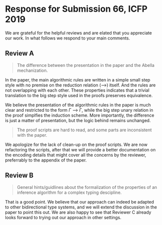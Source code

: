
Response for Submission 66, ICFP 2019
======

We are grateful for the helpful reviews and are elated that you appreciate our work.
In what follows  we respond to your main comments.

Review A
------
<!--
One minor point of criticism I have is that there appear to be some unexplained differences between the presentation in the paper and the Abella mechanization, which made it harder than necessary for me to relate the two and to follow some of the proof sketches in the paper. For example, the (binary) multi-step reduction relations on algorithmic and declarative worklists seem to be represented by unary predicates (judge and dc respectively) in the Abella script, which look more like big-step than small-step reduction relations. This change of representation may even impact the structure of some proofs (e.g. the induction hypothesis used in the proofs of soundness and completeness). I know very little about Abella, so this choice of representation may well be more idiomatic than the one presented in the paper. Still, I would have liked to see a short discussion of the pros/cons of the two representations and why different representations are used in the paper and the proof script. More extensive documentation of the proof script (e.g. more comments) would also be helpful in navigating the mechanization.
-->

> The difference between the presentation in the paper and the Abella mechanization.

In the paper, the main algorithmic rules are written in a simple small step style
with no premise on the reduction relation (-->) itself.
And the rules are not overlapping with each other.
These properties indicates that a trivial translation to
the big step style used in the proofs preserves equivalence.

We believe the presentation of the algorithmic rules in the paper is much clear
and restricted to the form $\Gamma$ --> $\Gamma$,
while the big step unary relation in the proof simplfies the induction scheme.
More importantly, the difference is just a matter of presentation,
but the logic behind remains unchanged.

> The proof scripts are hard to read, and some parts are inconsistent with the paper.

We apologize for the lack of clean-up on the proof scripts.
We are now refactoring the scripts,
after that we will provide a better documentation on the encoding details
that might cover all the concerns by the reviewer,
preferrably to the appendix of the paper.


Review B
------
<!--
On the negative part, I am not sure that one can, from the paper, infer general hints/guidelines about the formalization of the correctness/completeness/... of an inference algorithm for a complex typing discipline. This is mainly due to the fact that the authors concentrate their attention to one single inference algorithm.
-->
<!--
Tom:
- Apparently Reviewer C believes they will be able to try out our approach on new problems.
- I also think there is an obvious generalization to other bidirectional type systems.
- We can say that we will extend the discussion to point this out.
-->

> General hints/guidlines about the formalization of the properties of an inference algorithm for a complex typing descipline.

That is a good point. We believe that our approach can indeed be adapted to other bidirectional type systems, and we will extend the discussion in the paper to point this out.
We are also happy to see that Reviewer C already looks forward to trying out our approach in other settings.
